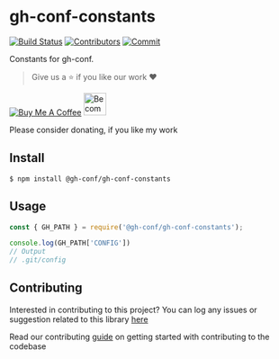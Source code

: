 # gh-conf-constants

[![Build Status](https://travis-ci.com/gh-conf/gh-conf-constants.svg?branch=master)](https://travis-ci.com/gh-conf/gh-conf-constants)
[![Contributors](https://img.shields.io/github/contributors/gh-conf/gh-conf-constants.svg)](https://github.com/gh-conf/gh-conf-constants/graphs/contributors)
[![Commit](https://img.shields.io/github/last-commit/gh-conf/gh-conf-constants.svg)](https://github.com/gh-conf/gh-conf-constants/commits/master)


Constants for gh-conf.

> Give us a :star: if you like our work :heart:

<a href="https://www.buymeacoffee.com/gh-conf" target="_blank"><img src="https://www.buymeacoffee.com/assets/img/custom_images/orange_img.png" alt="Buy Me A Coffee" style="height: auto !important;width: auto !important;" ></a>
<a href="https://www.patreon.com/bePatron?u=15454240" target="_blank"><img src="https://c5.patreon.com/external/logo/become_a_patron_button.png" alt="Become a Patron!" height="40"></a>

Please consider donating, if you like my work

## Install

```
$ npm install @gh-conf/gh-conf-constants
```

## Usage

```javascript
const { GH_PATH } = require('@gh-conf/gh-conf-constants');

console.log(GH_PATH['CONFIG'])
// Output
// .git/config


```

## Contributing

Interested in contributing to this project?
You can log any issues or suggestion related to this library [here](https://github.com/gh-conf/gh-conf-constants/issues/new)

Read our contributing [guide](CONTRIBUTING.md) on getting started with contributing to the codebase
